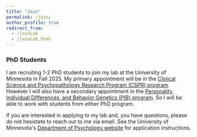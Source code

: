 ```yaml
---
title: "Join"
permalink: /join/
author_profile: true
redirect_from:
  - /joinLab
  - /joinLab.html
---
```





### PhD Students

I am recruiting 1-2 PhD students to join my lab at the University of Minnesota in Fall 2025. My primary appointment will be in the [Clinical Science and Psychopathology Research Program (CSPR) program](https://cla.umn.edu/psychology/graduate/areas-specialization/clinical-science-and-psychopathology-research-program-cspr). However I will also have a secondary appointment in the [Personality, Individual Differences, and Behavior Genetics (PIB) program](https://cla.umn.edu/psychology/graduate/areas-specialization/personality-individual-differences-and-behavior-genetics-pib). So I will be able to work with students from either PhD program.

If you are interested in applying to my lab and, you have questions, please do not hesistate to reach out to me via email. See the University of Minnesota's [Department of Psychology website](https://cla.umn.edu/psychology/graduate/how-apply) for application instructions. 